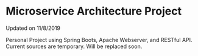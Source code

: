 # Microservice Architecture Project

Updated on 11/8/2019

Personal Project using Spring Boots, Apache Webserver, and RESTful API.
Current sources are temporary. Will be replaced soon.
